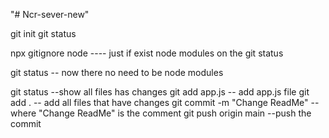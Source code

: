 "# Ncr-sever-new" 

git init
git status 

npx gitignore node ---- just if exist node modules on the git status

git status -- now there no need to be node modules

git status  --show all files has changes
git add app.js -- add app.js file
git add .     -- add all files that have changes
git commit -m "Change ReadMe"   -- where  "Change ReadMe" is the comment
git push origin main --push the commit